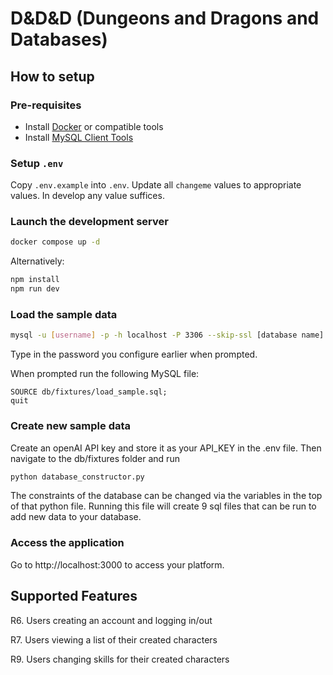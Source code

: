 # D&D&D (Dungeons and Dragons and Databases)

## How to setup

### Pre-requisites

- Install [Docker](https://docs.docker.com/get-started/get-docker/) or compatible tools
- Install [MySQL Client Tools](https://dev.mysql.com/doc/refman/8.4/en/mysql.html)

### Setup `.env`

Copy `.env.example` into `.env`. Update all `changeme` values to appropriate values. In develop any value suffices.

### Launch the development server

```bash
docker compose up -d
```

Alternatively:
```bash
npm install
npm run dev
```

### Load the sample data

```bash
mysql -u [username] -p -h localhost -P 3306 --skip-ssl [database name]
```

Type in the password you configure earlier when prompted.

When prompted run the following MySQL file:

```mysql
SOURCE db/fixtures/load_sample.sql;
quit
```

### Create new sample data

Create an openAI API key and store it as your API_KEY in the .env file.
Then navigate to the db/fixtures folder and run
```bash
python database_constructor.py
```
The constraints of the database can be changed via the variables in the top of that python file.
Running this file will create 9 sql files that can be run to add new data to your database.

### Access the application

Go to http://localhost:3000 to access your platform.

## Supported Features

R6. Users creating an account and logging in/out


R7. Users viewing a list of their created characters

R9. Users changing skills for their created characters
